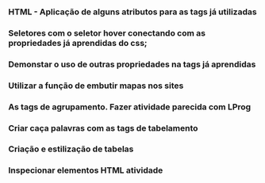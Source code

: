 ### HTML - Aplicação de alguns atributos para as tags já utilizadas

### Seletores com o seletor hover conectando com as propriedades já aprendidas do css;

### Demonstar o uso de outras propriedades na tags já aprendidas

### Utilizar a função de embutir mapas nos sites

### As tags de agrupamento. Fazer atividade parecida com LProg

### Criar caça palavras com as tags de tabelamento

### Criação e estilização de tabelas

### Inspecionar elementos HTML atividade
